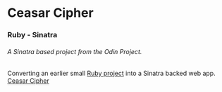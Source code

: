 # Ceasar Cipher

### Ruby - Sinatra

###### A Sinatra based project from the Odin Project. 
Converting an earlier small [Ruby project](https://github.com/bendee48/ruby_building_blocks/blob/master/caesar_cipher.rb) into a Sinatra backed web app. [Ceasar Cipher](https://damp-atoll-59361.herokuapp.com/)   
